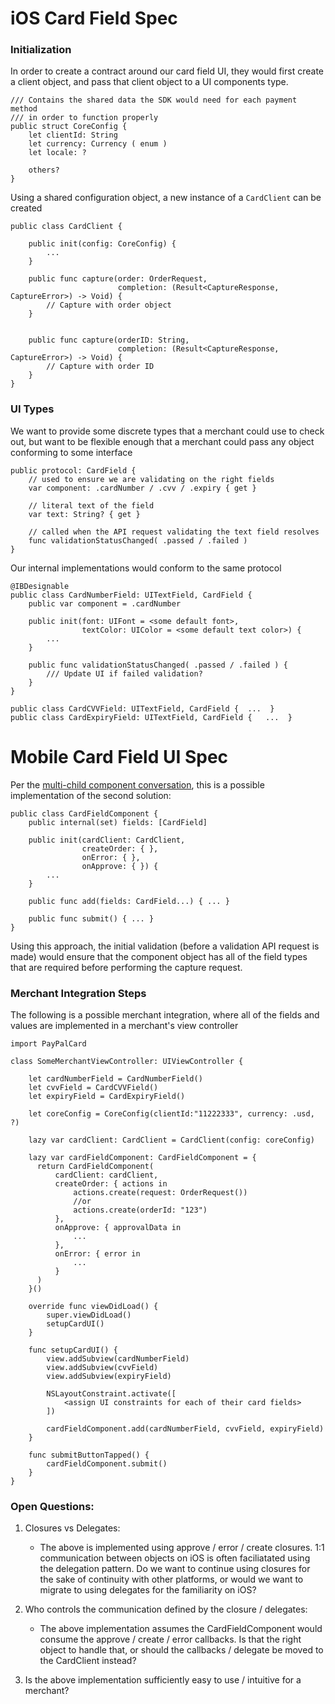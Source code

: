 # iOS Card Field Spec

### Initialization

In order to create a contract around our card field UI, they would first create a client object, and pass that client object to a UI components type.

```swift=
/// Contains the shared data the SDK would need for each payment method
/// in order to function properly
public struct CoreConfig {
    let clientId: String
    let currency: Currency ( enum )
    let locale: ?
    
    others? 
}
```

Using a shared configuration object, a new instance of a `CardClient` can be created

```swift=
public class CardClient {
    
    public init(config: CoreConfig) {
        ...
    }

    public func capture(order: OrderRequest, 
                        completion: (Result<CaptureResponse, CaptureError>) -> Void) {
        // Capture with order object
    }
    
    
    public func capture(orderID: String, 
                        completion: (Result<CaptureResponse, CaptureError>) -> Void) { 
        // Capture with order ID
    }
}
```

### UI Types

We want to provide some discrete types that a merchant could use to check out, but want to be flexible enough that a merchant could pass any object conforming to some interface
```swift= 
public protocol: CardField {
    // used to ensure we are validating on the right fields
    var component: .cardNumber / .cvv / .expiry { get }
    
    // literal text of the field
    var text: String? { get }
    
    // called when the API request validating the text field resolves
    func validationStatusChanged( .passed / .failed )
} 
```

Our internal implementations would conform to the same protocol

```swift= 
@IBDesignable
public class CardNumberField: UITextField, CardField { 
    public var component = .cardNumber

    public init(font: UIFont = <some default font>, 
                textColor: UIColor = <some default text color>) { 
        ...
    }
    
    public func validationStatusChanged( .passed / .failed ) { 
        /// Update UI if failed validation?
    }
}

public class CardCVVField: UITextField, CardField {  ...  }
public class CardExpiryField: UITextField, CardField {   ...  }
```

# Mobile Card Field UI Spec
Per the [multi-child component conversation](https://github.com/paypal/paypal-sdk-spec/discussions/11), this is a possible implementation of the second solution:

```swift= 
public class CardFieldComponent { 
    public internal(set) fields: [CardField]
    
    public init(cardClient: CardClient, 
                createOrder: { },
                onError: { },
                onApprove: { }) { 
        ... 
    }
    
    public func add(fields: CardField...) { ... }
    
    public func submit() { ... }
}
```
Using this approach, the initial validation (before a validation API request is made) would ensure that the component object has all of the field types that are required before performing the capture request.

### Merchant Integration Steps

The following is a possible merchant integration, where all of the fields and values are implemented in a merchant's view controller
```swift=
import PayPalCard

class SomeMerchantViewController: UIViewController {
    
    let cardNumberField = CardNumberField() 
    let cvvField = CardCVVField()
    let expiryField = CardExpiryField()  
    
    let coreConfig = CoreConfig(clientId:"11222333", currency: .usd, ?)
    
    lazy var cardClient: CardClient = CardClient(config: coreConfig)    
    
    lazy var cardFieldComponent: CardFieldComponent = {
      return CardFieldComponent(
          cardClient: cardClient,
          createOrder: { actions in 
              actions.create(request: OrderRequest())
              //or
              actions.create(orderId: "123")
          },
          onApprove: { approvalData in 
              ...
          },
          onError: { error in 
              ... 
          }
      )
    }()
    
    override func viewDidLoad() {
        super.viewDidLoad() 
        setupCardUI()
    }

    func setupCardUI() {
        view.addSubview(cardNumberField)
        view.addSubview(cvvField)
        view.addSubview(expiryField)

        NSLayoutConstraint.activate([
            <assign UI constraints for each of their card fields>
        ])
        
        cardFieldComponent.add(cardNumberField, cvvField, expiryField)
    }
    
    func submitButtonTapped() {
        cardFieldComponent.submit()
    }
}
```


### Open Questions: 

1. Closures vs Delegates: 
    - The above is implemented using approve / error / create closures. 1:1 communication between objects on iOS is often faciliatated using the delegation pattern. Do we want to continue using closures for the sake of continuity with other platforms, or would we want to migrate to using delegates for the familiarity on iOS? 
    
2. Who controls the communication defined by the closure / delegates:
    - The above implementation assumes the CardFieldComponent would consume the approve / create / error callbacks. Is that the right object to handle that, or should the callbacks / delegate be moved to the CardClient instead?

3. Is the above implementation sufficiently easy to use / intuitive for a merchant? 

